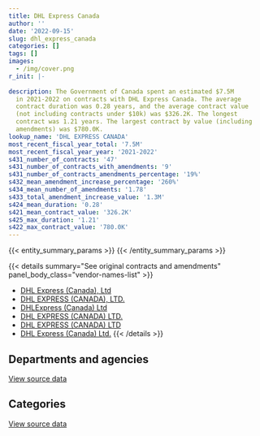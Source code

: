 ```yaml
---
title: DHL Express Canada
author: ''
date: '2022-09-15'
slug: dhl_express_canada
categories: []
tags: []
images:
  - /img/cover.png
r_init: |-
  
description: The Government of Canada spent an estimated $7.5M
  in 2021-2022 on contracts with DHL Express Canada. The average
  contract duration was 0.28 years, and the average contract value
  (not including contracts under $10k) was $326.2K. The longest
  contract was 1.21 years. The largest contract by value (including
  amendments) was $780.0K.
lookup_name: 'DHL EXPRESS CANADA'
most_recent_fiscal_year_total: '7.5M'
most_recent_fiscal_year_year: '2021-2022'
s431_number_of_contracts: '47'
s431_number_of_contracts_with_amendments: '9'
s431_number_of_contracts_amendments_percentage: '19%'
s432_mean_amendment_increase_percentage: '260%'
s434_mean_number_of_amendments: '1.78'
s433_total_amendment_increase_value: '1.3M'
s424_mean_duration: '0.28'
s421_mean_contract_value: '326.2K'
s425_max_duration: '1.21'
s422_max_contract_value: '780.0K'
---
```


<script src="/rmarkdown-libs/htmlwidgets/htmlwidgets.js"></script>
<link href="/rmarkdown-libs/datatables-css/datatables-crosstalk.css" rel="stylesheet" />
<script src="/rmarkdown-libs/datatables-binding/datatables.js"></script>
<script src="/rmarkdown-libs/jquery/jquery-3.6.0.min.js"></script>
<link href="/rmarkdown-libs/dt-core-bootstrap/css/dataTables.bootstrap.min.css" rel="stylesheet" />
<link href="/rmarkdown-libs/dt-core-bootstrap/css/dataTables.bootstrap.extra.css" rel="stylesheet" />
<script src="/rmarkdown-libs/dt-core-bootstrap/js/jquery.dataTables.min.js"></script>
<script src="/rmarkdown-libs/dt-core-bootstrap/js/dataTables.bootstrap.min.js"></script>
<link href="/rmarkdown-libs/crosstalk/css/crosstalk.min.css" rel="stylesheet" />
<script src="/rmarkdown-libs/crosstalk/js/crosstalk.min.js"></script>
<script src="/rmarkdown-libs/htmlwidgets/htmlwidgets.js"></script>
<link href="/rmarkdown-libs/datatables-css/datatables-crosstalk.css" rel="stylesheet" />
<script src="/rmarkdown-libs/datatables-binding/datatables.js"></script>
<script src="/rmarkdown-libs/jquery/jquery-3.6.0.min.js"></script>
<link href="/rmarkdown-libs/dt-core-bootstrap/css/dataTables.bootstrap.min.css" rel="stylesheet" />
<link href="/rmarkdown-libs/dt-core-bootstrap/css/dataTables.bootstrap.extra.css" rel="stylesheet" />
<script src="/rmarkdown-libs/dt-core-bootstrap/js/jquery.dataTables.min.js"></script>
<script src="/rmarkdown-libs/dt-core-bootstrap/js/dataTables.bootstrap.min.js"></script>
<link href="/rmarkdown-libs/crosstalk/css/crosstalk.min.css" rel="stylesheet" />
<script src="/rmarkdown-libs/crosstalk/js/crosstalk.min.js"></script>

{{< entity_summary_params >}}
{{< /entity_summary_params >}}

{{< details summary="See original contracts and amendments" panel_body_class="vendor-names-list" >}}
- [DHL Express (Canada), Ltd](https://search.open.canada.ca/en/ct/?sort=contract_value_f%20desc&page=1&search_text=%22DHL%20Express%20%28Canada%29%2c%20Ltd%22)
- [DHL EXPRESS (CANADA), LTD.](https://search.open.canada.ca/en/ct/?sort=contract_value_f%20desc&page=1&search_text=%22DHL%20EXPRESS%20%28CANADA%29%2c%20LTD.%22)
- [DHLExpress (Canada) Ltd](https://search.open.canada.ca/en/ct/?sort=contract_value_f%20desc&page=1&search_text=%22DHLExpress%20%28Canada%29%20Ltd%22)
- [DHL EXPRESS (CANADA) LTD.](https://search.open.canada.ca/en/ct/?sort=contract_value_f%20desc&page=1&search_text=%22DHL%20EXPRESS%20%28CANADA%29%20LTD.%22)
- [DHL EXPRESS (CANADA) LTD](https://search.open.canada.ca/en/ct/?sort=contract_value_f%20desc&page=1&search_text=%22DHL%20EXPRESS%20%28CANADA%29%20LTD%22)
- [DHL Express (Canada) Ltd.](https://search.open.canada.ca/en/ct/?sort=contract_value_f%20desc&page=1&search_text=%22DHL%20Express%20%28Canada%29%20Ltd.%22)
{{< /details >}}

## Departments and agencies

<div id="htmlwidget-1" style="width:100%;height:auto;" class="datatables html-widget"></div>
<script type="application/json" data-for="htmlwidget-1">{"x":{"style":"bootstrap","filter":"none","vertical":false,"data":[["<a href=\"/departments/dfatd-maecd/\">Global Affairs Canada<\/a>","<a href=\"/departments/elections/\">Elections Canada<\/a>"],[29755.43,68778.28],[216500,493466.86],[5067790.98,146048.49],[7236873.04,246993.76]],"container":"<table class=\"table table-striped table-hover row-border order-column display\">\n  <thead>\n    <tr>\n      <th>Department<\/th>\n      <th>2018-2019<\/th>\n      <th>2019-2020<\/th>\n      <th>2020-2021<\/th>\n      <th>2021-2022<\/th>\n    <\/tr>\n  <\/thead>\n<\/table>","options":{"order":[[4,"desc"]],"pageLength":10,"autoWidth":true,"columnDefs":[{"targets":1,"render":"function(data, type, row, meta) {\n    return type !== 'display' ? data : DTWidget.formatCurrency(data, \"$\", 2, 3, \",\", \".\", true, null);\n  }"},{"targets":2,"render":"function(data, type, row, meta) {\n    return type !== 'display' ? data : DTWidget.formatCurrency(data, \"$\", 2, 3, \",\", \".\", true, null);\n  }"},{"targets":3,"render":"function(data, type, row, meta) {\n    return type !== 'display' ? data : DTWidget.formatCurrency(data, \"$\", 2, 3, \",\", \".\", true, null);\n  }"},{"targets":4,"render":"function(data, type, row, meta) {\n    return type !== 'display' ? data : DTWidget.formatCurrency(data, \"$\", 2, 3, \",\", \".\", true, null);\n  }"},{"width":"16%","targets":[1,2,3,4]},{"className":"dt-right","targets":[1,2,3,4]}],"orderClasses":false}},"evals":["options.columnDefs.0.render","options.columnDefs.1.render","options.columnDefs.2.render","options.columnDefs.3.render"],"jsHooks":[]}</script>
<p class="text-right">
<a href="https://github.com/GoC-Spending/contracts-data/tree/main/data/out/vendors/dhl_express_canada/summary_by_fiscal_year_by_department.csv" class="source-data-link btn btn-link">View source data</a>
</p>

## Categories

<div id="htmlwidget-2" style="width:100%;height:auto;" class="datatables html-widget"></div>
<script type="application/json" data-for="htmlwidget-2">{"x":{"style":"bootstrap","filter":"none","vertical":false,"data":[["<a href=\"/categories/transportation_and_logistics/\">Transportation and logistics<\/a>"],[98533.72],[709966.86],[5213839.46],[7483866.81]],"container":"<table class=\"table table-striped table-hover row-border order-column display\">\n  <thead>\n    <tr>\n      <th>Category<\/th>\n      <th>2018-2019<\/th>\n      <th>2019-2020<\/th>\n      <th>2020-2021<\/th>\n      <th>2021-2022<\/th>\n    <\/tr>\n  <\/thead>\n<\/table>","options":{"order":[[4,"desc"]],"dom":"t","pageLength":30,"autoWidth":true,"columnDefs":[{"targets":1,"render":"function(data, type, row, meta) {\n    return type !== 'display' ? data : DTWidget.formatCurrency(data, \"$\", 2, 3, \",\", \".\", true, null);\n  }"},{"targets":2,"render":"function(data, type, row, meta) {\n    return type !== 'display' ? data : DTWidget.formatCurrency(data, \"$\", 2, 3, \",\", \".\", true, null);\n  }"},{"targets":3,"render":"function(data, type, row, meta) {\n    return type !== 'display' ? data : DTWidget.formatCurrency(data, \"$\", 2, 3, \",\", \".\", true, null);\n  }"},{"targets":4,"render":"function(data, type, row, meta) {\n    return type !== 'display' ? data : DTWidget.formatCurrency(data, \"$\", 2, 3, \",\", \".\", true, null);\n  }"},{"width":"16%","targets":[1,2,3,4]},{"className":"dt-right","targets":[1,2,3,4]}],"orderClasses":false,"lengthMenu":[10,25,30,50,100]}},"evals":["options.columnDefs.0.render","options.columnDefs.1.render","options.columnDefs.2.render","options.columnDefs.3.render"],"jsHooks":[]}</script>
<p class="text-right">
<a href="https://github.com/GoC-Spending/contracts-data/tree/main/data/out/vendors/dhl_express_canada/summary_by_fiscal_year_by_category.csv" class="source-data-link btn btn-link">View source data</a>
</p>

